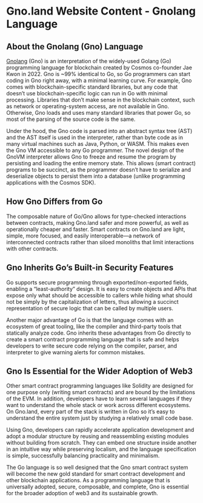 # Gno.land Website Content - Gnolang Language

## About the Gnolang (Gno) Language

[Gnolang](https://github.com/gnolang/gno/blob/master/LICENSE.md) (Gno) is an interpretation of the widely-used Golang (Go) programming language for blockchain created by Cosmos co-founder Jae Kwon in 2022. Gno is ~99% identical to Go, so Go programmers can start coding in Gno right away, with a minimal learning curve. For example, Gno comes with blockchain-specific standard libraries, but any code that doesn’t use blockchain-specific logic can run in Go with minimal processing. Libraries that don’t make sense in the blockchain context, such as network or operating-system access, are not available in Gno. Otherwise, Gno loads and uses many standard libraries that power Go, so most of the parsing of the source code is the same.

Under the hood, the Gno code is parsed into an abstract syntax tree (AST) and the AST itself is used in the interpreter, rather than byte code as in many virtual machines such as Java, Python, or WASM. This makes even the Gno VM accessible to any Go programmer. The novel design of the GnoVM interpreter allows Gno to freeze and resume the program by persisting and loading the entire memory state. This allows (smart contract) programs to be succinct, as the programmer doesn’t have to serialize and deserialize objects to persist them into a database (unlike programming applications with the Cosmos SDK).

## How Gno Differs from Go

The composable nature of Go/Gno allows for type-checked interactions between contracts, making Gno.land safer and more powerful, as well as operationally cheaper and faster. Smart contracts on Gno.land are light, simple, more focused, and easily interoperable—a network of interconnected contracts rather than siloed monoliths that limit interactions with other contracts.

## Gno Inherits Go’s Built-in Security Features

Go supports secure programming through exported/non-exported fields, enabling a “least-authority” design. It is easy to create objects and APIs that expose only what should be accessible to callers while hiding what should not be simply by the capitalization of letters, thus allowing a succinct representation of secure logic that can be called by multiple users.

Another major advantage of Go is that the language comes with an ecosystem of great tooling, like the compiler and third-party tools that statically analyze code. Gno inherits these advantages from Go directly to create a smart contract programming language that is safe and helps developers to write secure code relying on the compiler, parser, and interpreter to give warning alerts for common mistakes.

## Gno Is Essential for the Wider Adoption of Web3

Other smart contract programming languages like Solidity are designed for one purpose only (writing smart contracts) and are bound by the limitations of the EVM. In addition, developers have to learn several languages if they want to understand the whole stack or work across different ecosystems. On Gno.land, every part of the stack is written in Gno so it’s easy to understand the entire system just by studying a relatively small code base.

Using Gno, developers can rapidly accelerate application development and adopt a modular structure by reusing and reassembling existing modules without building from scratch. They can embed one structure inside another in an intuitive way while preserving localism, and the language specification is simple, successfully balancing practicality and minimalism.

The Go language is so well designed that the Gno smart contract system will become the new gold standard for smart contract development and other blockchain applications. As a programming language that is universally adopted, secure, composable, and complete, Gno is essential for the broader adoption of web3 and its sustainable growth.
